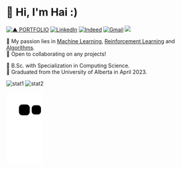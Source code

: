 <!-- ### Hi there 👋 -->


<!-- **haicanberra/haicanberra** is a ✨ _special_ ✨ repository because its `README.md` (this file) appears on your GitHub profile. -->

# 🌟 Hi, I'm Hai :)  
[![▲ PORTFOLIO](https://img.shields.io/badge/▲_PORTFOLIO-ffffff?style=for-the-badge)](https://haicanberra.github.io) [![LinkedIn](https://img.shields.io/badge/linkedin-%230077B5.svg?style=for-the-badge&logo=linkedin&logoColor=white)](https://linkedin.com/in/manhhaihoang) [![Indeed](https://img.shields.io/badge/indeed-003A9B?style=for-the-badge&logo=indeed&logoColor=white)](https://profile.indeed.com/p/haih-nmyb39h) [![Gmail](https://img.shields.io/badge/Gmail-D14836?style=for-the-badge&logo=gmail&logoColor=white)](mailto:haicanberra@gmail.com) [![](https://visitcount.itsvg.in/api?id=haicanberra&label=Profile%20Views&color=2&icon=0&pretty=false)](https://visitcount.itsvg.in)
  
🌱 My passion lies in <ins>Machine Learning</ins>, <ins>Reinforcement Learning</ins> and <ins>Algorithms</ins>.  
🌲 Open to collaborating on any projects!  
  
🌴 B.Sc. with Specialization in Computing Science.  
🌾 Graduated from the University of Alberta in April 2023.  

![stat1](https://github-readme-stats.vercel.app/api?username=haicanberra&theme=transparent&hide_border=false&show_icons=true&include_all_commits=true&count_private=true)
![stat2](https://github-readme-stats.vercel.app/api/top-langs/?username=haicanberra&theme=transparent&hide_border=false&include_all_commits=true&langs_count=8&count_private=true&layout=compact)


![snake gif](https://github.com/haicanberra/haicanberra/blob/output/github-contribution-grid-snake.svg)

